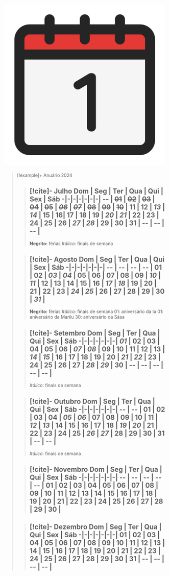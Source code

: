 ![image](.attachments/200f9579b97a40474992ae624fd8b13884f54a7c.png) 
---
> [!example]+ Anuário 2024
> > [!cite]- Julho
> > Dom | Seg | Ter | Qua | Qui | Sex | Sáb
> > -|-|-|-|-|-|-|
> > -- | ~~01~~ | ~~02~~ | ~~03~~ | ~~04~~ | ~~05~~ | ~~_06_~~ |
> > ~~_07_~~ | ~~08~~ | ~~09~~ | ~~10~~ | 11 | 12 | _13_ |
> > _14_ | 15 | 16| 17 | 18 | 19 | **_20_** |
> > **_21_** | **22** | **23** | **24** | **25** | **26** | **_27_** |
> > **_28_** | **29** | **30** | **31** | -- | -- | -- |
> > ---
> >  **Negrito:** férias
> >  _Itálico:_ finais de semana
>
> > [!cite]- Agosto
> >  Dom | Seg | Ter | Qua | Qui | Sex | Sáb
> > -|-|-|-|-|-|-|
> > -- | -- | -- | -- | **01** | **02** | **_03_** |
> > **_04_** | 05 | 06 | 07 | 08 | 09 | _10_ |
> > _11_ | 12 | 13 | 14 | 15 | 16 | _17_ |
> > _18_ | 19 | 20 | 21 | 22 | 23 | _24_ |
> > _25_ | 26 | 27 | 28 | 29 | 30 | _31_ |
> > ---
> >  **Negrito:** férias
> >  _Itálico:_ finais de semana
> > 01: aniversário da Ia
> > 01: aniversário da Marilu
> > 30: aniversário da Sása
>
> > [!cite]- Setembro
> >  Dom | Seg | Ter | Qua | Qui | Sex | Sáb
> > -|-|-|-|-|-|-|
> >  _01_ | 02 | 03 | 04 | 05 | 06 | _07_ |
> > _08_ | 09 | 10 | 11 | 12 | 13 | _14_ |
> > _15_ | 16 | 17 | 18 | 19 | 20 | _21_ |
> > _22_ | 23 | 24 | 25 | 26 | 27 | _28_ |
> > _29_ | 30 | -- | -- | -- | -- | -- |
> > ---
> >  _Itálico:_ finais de semana
>
> > [!cite]- Outubro
> > Dom | Seg | Ter | Qua | Qui | Sex | Sáb
> > -|-|-|-|-|-|-|
> >  -- | -- | 01 | 02 | 03 | 04 | _05_ |
> > _06_ | 07 | 08 | 09 | 10 | 11 | _12_ |
> > _13_ | 14 | 15 | 16 | 17 | 18 | _19_ |
> > _20_ | 21 | 22 | 23 | 24 | 25 | _26_ |
> > _27_ | 28 | 29 | 30 | 31 | -- | -- |
> > ---
> >   _Itálico:_ finais de semana
>
> > [!cite]- Novembro
> >   Dom | Seg | Ter | Qua | Qui | Sex | Sáb
> > -|-|-|-|-|-|-|
> >  -- | -- | -- | -- | -- | 01 | 02 |
> > 03 | 04 | 05 | 06 | 07 | 08 | 09 |
> > 10 | 11 | 12 | 13 | 14 | 15 | 16 |
> > 17 | 18 | 19 | 20 | 21 | 22 | 23 |
> > 24 | 25 | 26 | 27 | 28 | 29 | 30 |
> > ---
>
> > [!cite]- Dezembro
> >   Dom | Seg | Ter | Qua | Qui | Sex | Sáb
> > -|-|-|-|-|-|-|
> >  01 | 02 | 03 | 04 | 05 | 06 | 07 |
> > 08 | 09 | 10 | 11 | 12 | 13 | 14 |
> > 15 | 16 | 17 | 18 | 19 | 20 | 21 |
> > 22 | 23 | 24 | 25 | 26 | 27 | 28 |
> > 29 | 30 | 31 | -- | -- | -- | -- |
> > ---